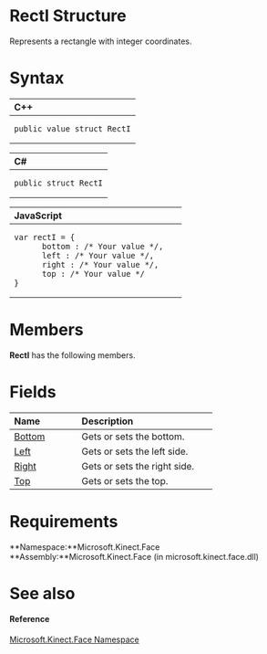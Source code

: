 RectI Structure  
===============  

Represents a rectangle with integer coordinates. <span id="syntaxSection"></span>

Syntax  
======  

<table>
<colgroup>
<col width="100%" />
</colgroup>
<thead>
<tr class="header">
<th align="left">C++</th>
</tr>
</thead>
<tbody>
<tr class="odd">
<td align="left"><pre><code>public value struct RectI</code></pre></td>
</tr>
</tbody>
</table>

<table>
<colgroup>
<col width="100%" />
</colgroup>
<thead>
<tr class="header">
<th align="left">C#</th>
</tr>
</thead>
<tbody>
<tr class="odd">
<td align="left"><pre><code>public struct RectI</code></pre></td>
</tr>
</tbody>
</table>

<table>
<colgroup>
<col width="100%" />
</colgroup>
<thead>
<tr class="header">
<th align="left">JavaScript</th>
</tr>
</thead>
<tbody>
<tr class="odd">
<td align="left"><pre><code>var rectI = {  
      bottom : /* Your value */,   
      left : /* Your value */,   
      right : /* Your value */,   
      top : /* Your value */  
}</code></pre></td>
</tr>
</tbody>
</table>

<span id="classMembersSection"></span>

Members  
=======  

**RectI** has the following members.  

<span id="publicfieldsSection"></span>

Fields  
======  

<table>
<colgroup>
<col width="30%" />
<col width="60%" />
</colgroup>
<thead>
<tr class="header">
<th align="left">Name</th>
<th align="left">Description</th>
</tr>
</thead>
<tbody>
<tr class="odd">
<td align="left"><a href="RectI_Structure/RectI_Fields/Bottom_Field.md">Bottom</a></td>
<td align="left">Gets or sets the bottom.</td>
</tr>
<tr class="even">
<td align="left"><a href="RectI_Structure/RectI_Fields/Left_Field.md">Left</a></td>
<td align="left">Gets or sets the left side.</td>
</tr>
<tr class="odd">
<td align="left"><a href="RectI_Structure/RectI_Fields/Right_Field.md">Right</a></td>
<td align="left">Gets or sets the right side.</td>
</tr>
<tr class="even">
<td align="left"><a href="RectI_Structure/RectI_Fields/Top_Field.md">Top</a></td>
<td align="left">Gets or sets the top.</td>
</tr>
</tbody>
</table>

<span id="requirements"></span>

Requirements  
============  

**Namespace:**Microsoft.Kinect.Face  
**Assembly:**Microsoft.Kinect.Face (in microsoft.kinect.face.dll)  

<span id="ID4EU"></span>

See also  
========  

<span id="ID4EW"></span>
#### Reference  

[Microsoft.Kinect.Face Namespace](../Kinect.Face.md)  



<!--Please do not edit the data in the comment block below.-->
<!--
TOCTitle : RectI Structure
RLTitle : RectI Structure
KeywordK : RectI structure, about
HelpPriority : 2
TopicType : apiref
KeywordF : Microsoft.Kinect.Face.RectI
KeywordF : RectI
KeywordF : Microsoft.Kinect.Face.RectI
KeywordA : T:Microsoft.Kinect.Face.RectI
AssetID : T:Microsoft.Kinect.Face.RectI
Locale : en-us
CommunityContent : 1
APIType : Managed
APILocation : microsoft.kinect.face.dll
APIName : Microsoft.Kinect.Face.RectI
TargetOS : Windows
TopicType : kbSyntax
DevLang : VB
DevLang : CSharp
DevLang : JavaScript
DevLang : C++
DocSet : K4Wv2
ProjType : K4Wv2Proj
Technology : Kinect for Windows
Product : Kinect for Windows SDK v2
productversion : 20
-->
